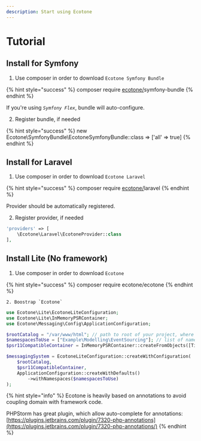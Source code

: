 ```yaml
---
description: Start using Ecotone
---
```


# Tutorial

## Install for Symfony

1. Use composer in order to download `Ecotone Symfony Bundle`

{% hint style="success" %}
composer require [ecotone/](https://packagist.org/packages/ecotone/)symfony-bundle
{% endhint %}

If you're using _`Symfony Flex`_,  bundle will auto-configure. 

2. Register bundle, if needed

{% hint style="success" %}
new Ecotone\SymfonyBundle\EcotoneSymfonyBundle::class =&gt; \['all' =&gt; true\]
{% endhint %}

## Install for Laravel

1. Use composer in order to download `Ecotone Laravel`

{% hint style="success" %}
composer require [ecotone/](https://packagist.org/packages/ecotone/)laravel
{% endhint %}

Provider should be automatically registered.

2. Register provider, if needed

```php
'providers' => [
    \Ecotone\Laravel\EcotoneProvider::class
],
```

## Install Lite \(No framework\)

1. Use composer in order to download `Ecotone`

{% hint style="success" %}
composer require ecotone/ecotone
{% endhint %}

    2. Boostrap `Ecotone`

```php
use Ecotone\Lite\EcotoneLiteConfiguration;
use Ecotone\Lite\InMemoryPSRContainer;
use Ecotone\Messaging\Config\ApplicationConfiguration;

$rootCatalog = "/var/www/html"; // path to root of your project, where composer.json exists
$namespacesToUse = ["Example\Modelling\EventSourcing"]; // list of namespaces, that should be boostraped by Ecotone
$psr11CompatibleContainer = InMemoryPSRContainer::createFromObjects([TicketRepository::createEmpty()]); // you may use existing in memory implemantation for testing purposes

$messagingSystem = EcotoneLiteConfiguration::createWithConfiguration(
    $rootCatalog,
    $psr11CompatibleContainer,
    ApplicationConfiguration::createWithDefaults()
        ->withNamespaces($namespacesToUse)
);
```



{% hint style="info" %}
Ecotone is heavily based on annotations to avoid coupling domain with framework code.  
  
PHPStorm has great plugin, which allow auto-complete for annotations: [https://plugins.jetbrains.com/plugin/7320-php-annotations](https://plugins.jetbrains.com/plugin/7320-php-annotations/)
{% endhint %}

